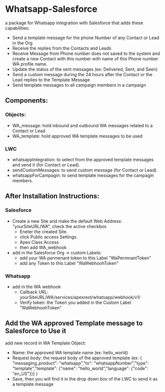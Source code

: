 # Whatsapp-Salesforce
a package for Whatsapp integration with Salesforce that adds these capabilities:
* Send a template message for the phone Number of any Contact or Lead in the Org
* Receive the replies from the Contacts and Leads
* Receive Message from Phone number does not saved to the system and create a new Contact with this number with name of this Phone number WA profile name.
* Update the status of the sent messages (ex: Delivered, Sent, and Seen)
* Send a custom message during the 24 hours after the Contact or the Lead replies to the Template Message
* Send template messages to all campaign members in a campaign
## Components:
### Objects:
* WA_message: hold inbound and outbound WA messages related to a Contact or Lead
* WA_template: hold approved WA template messages to be used
### LWC
* whatsappIntegration: to select from the approved template messages and send it (for Contact or Lead).
* sendCustomMessages: to send custom message (for Contact or Lead).
* whatsappForCampagin: to send template messages for the campagin members.

## After Installation Instructions:
### Salesforce
* Create a new Site and make the default Web Address: "yourSiteURL/WA", check the active checkbox
  * Eneter the created Site.
  * click Public access Settings.
  * Apex Class Access
  * then add WA_webhook
* add in the Salesforce Org -> custom Labels:
  * add your WA permenant token to this Label "WaPermnantToken"
  * add any Token to this Label "WaWebhoohToken"
### Whatsapp
* add in the WA webhook
  * Callback URL: yourSiteURL/WA/services/apexrest/whatsapp/webhook/v1/
  * Verify token: the Token you added in the Custom Label "WaWebhoohToken"
## Add the WA approved Template message to Salesforce to Use it
 add new record in WA Template Object:
* Name: the approved WA template name (ex: hello_world)
* Request body: the request body of the approved template (ex: { "messaging_product": "whatsapp","to": "whatsappNumber","type": "template","template": {"name": "hello_world","language": {"code": "en_US"}}} )
* Save, then you will find it in the drop down box of the LWC to send it as a template message

